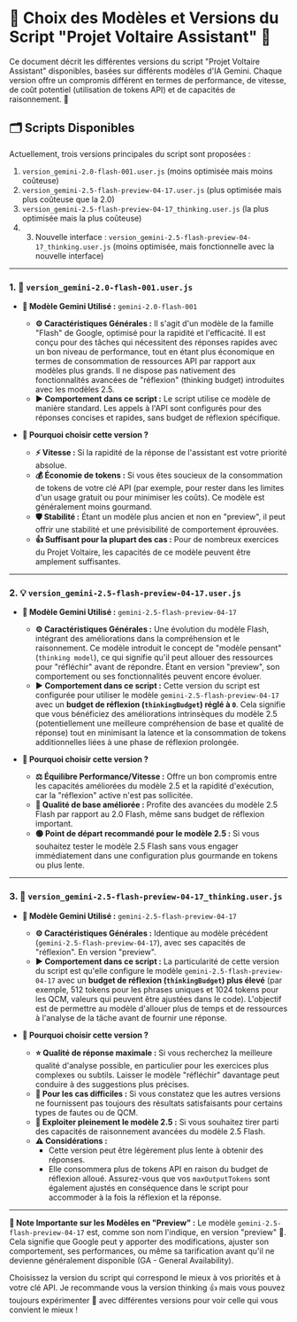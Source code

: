 # 🧠 Choix des Modèles et Versions du Script "Projet Voltaire Assistant" 📄

Ce document décrit les différentes versions du script "Projet Voltaire Assistant" disponibles, basées sur différents modèles d'IA Gemini. Chaque version offre un compromis différent en termes de performance, de vitesse, de coût potentiel (utilisation de tokens API) et de capacités de raisonnement. 🧩

## 🗂️ Scripts Disponibles

Actuellement, trois versions principales du script sont proposées :

1.  `version_gemini-2.0-flash-001.user.js` (moins optimisée mais moins coûteuse)
2.  `version_gemini-2.5-flash-preview-04-17.user.js` (plus optimisée mais plus coûteuse que la 2.0)
3.  `version_gemini-2.5-flash-preview-04-17_thinking.user.js` (la plus optimisée mais la plus coûteuse)
4. 3. Nouvelle interface : `version_gemini-2.5-flash-preview-04-17_thinking.user.js` (moins optimisée, mais fonctionnelle avec la nouvelle interface)

---

### 1. 💨 `version_gemini-2.0-flash-001.user.js`

* **🤖 Modèle Gemini Utilisé :** `gemini-2.0-flash-001`
    * **⚙️ Caractéristiques Générales :** Il s'agit d'un modèle de la famille "Flash" de Google, optimisé pour la rapidité et l'efficacité. Il est conçu pour des tâches qui nécessitent des réponses rapides avec un bon niveau de performance, tout en étant plus économique en termes de consommation de ressources API par rapport aux modèles plus grands. Il ne dispose pas nativement des fonctionnalités avancées de "réflexion" (thinking budget) introduites avec les modèles 2.5.
    * **▶️ Comportement dans ce script :** Le script utilise ce modèle de manière standard. Les appels à l'API sont configurés pour des réponses concises et rapides, sans budget de réflexion spécifique.

* **🎯 Pourquoi choisir cette version ?**
    * **⚡ Vitesse :** Si la rapidité de la réponse de l'assistant est votre priorité absolue.
    * **💰 Économie de tokens :** Si vous êtes soucieux de la consommation de tokens de votre clé API (par exemple, pour rester dans les limites d'un usage gratuit ou pour minimiser les coûts). Ce modèle est généralement moins gourmand.
    * **🛡️ Stabilité :** Étant un modèle plus ancien et non en "preview", il peut offrir une stabilité et une prévisibilité de comportement éprouvées.
    * **👍 Suffisant pour la plupart des cas :** Pour de nombreux exercices du Projet Voltaire, les capacités de ce modèle peuvent être amplement suffisantes.

---

### 2. 💡 `version_gemini-2.5-flash-preview-04-17.user.js`

* **🤖 Modèle Gemini Utilisé :** `gemini-2.5-flash-preview-04-17`
    * **⚙️ Caractéristiques Générales :** Une évolution du modèle Flash, intégrant des améliorations dans la compréhension et le raisonnement. Ce modèle introduit le concept de "modèle pensant" (`thinking model`), ce qui signifie qu'il peut allouer des ressources pour "réfléchir" avant de répondre. Étant en version "preview", son comportement ou ses fonctionnalités peuvent encore évoluer.
    * **▶️ Comportement dans ce script :** Cette version du script est configurée pour utiliser le modèle `gemini-2.5-flash-preview-04-17` avec un **budget de réflexion (`thinkingBudget`) réglé à `0`**. Cela signifie que vous bénéficiez des améliorations intrinsèques du modèle 2.5 (potentiellement une meilleure compréhension de base et qualité de réponse) tout en minimisant la latence et la consommation de tokens additionnelles liées à une phase de réflexion prolongée.

* **🎯 Pourquoi choisir cette version ?**
    * **⚖️ Équilibre Performance/Vitesse :** Offre un bon compromis entre les capacités améliorées du modèle 2.5 et la rapidité d'exécution, car la "réflexion" active n'est pas sollicitée.
    * **🌟 Qualité de base améliorée :** Profite des avancées du modèle 2.5 Flash par rapport au 2.0 Flash, même sans budget de réflexion important.
    * **🟢 Point de départ recommandé pour le modèle 2.5 :** Si vous souhaitez tester le modèle 2.5 Flash sans vous engager immédiatement dans une configuration plus gourmande en tokens ou plus lente.

---

### 3. 🤔 `version_gemini-2.5-flash-preview-04-17_thinking.user.js`

* **🤖 Modèle Gemini Utilisé :** `gemini-2.5-flash-preview-04-17`
    * **⚙️ Caractéristiques Générales :** Identique au modèle précédent (`gemini-2.5-flash-preview-04-17`), avec ses capacités de "réflexion". En version "preview".
    * **▶️ Comportement dans ce script :** La particularité de cette version du script est qu'elle configure le modèle `gemini-2.5-flash-preview-04-17` avec un **budget de réflexion (`thinkingBudget`) plus élevé** (par exemple, 512 tokens pour les phrases uniques et 1024 tokens pour les QCM, valeurs qui peuvent être ajustées dans le code). L'objectif est de permettre au modèle d'allouer plus de temps et de ressources à l'analyse de la tâche avant de fournir une réponse.

* **🎯 Pourquoi choisir cette version ?**
    * **⭐ Qualité de réponse maximale :** Si vous recherchez la meilleure qualité d'analyse possible, en particulier pour les exercices plus complexes ou subtils. Laisser le modèle "réfléchir" davantage peut conduire à des suggestions plus précises.
    * **🧩 Pour les cas difficiles :** Si vous constatez que les autres versions ne fournissent pas toujours des résultats satisfaisants pour certains types de fautes ou de QCM.
    * **🚀 Exploiter pleinement le modèle 2.5 :** Si vous souhaitez tirer parti des capacités de raisonnement avancées du modèle 2.5 Flash.
    * **⚠️ Considérations :**
        * Cette version peut être légèrement plus lente à obtenir des réponses.
        * Elle consommera plus de tokens API en raison du budget de réflexion alloué. Assurez-vous que vos `maxOutputTokens` sont également ajustés en conséquence dans le script pour accommoder à la fois la réflexion et la réponse.

---

**📢 Note Importante sur les Modèles en "Preview" :**
Le modèle `gemini-2.5-flash-preview-04-17` est, comme son nom l'indique, en version "preview" 🚧. Cela signifie que Google peut y apporter des modifications, ajuster son comportement, ses performances, ou même sa tarification avant qu'il ne devienne généralement disponible (GA - General Availability).

Choisissez la version du script qui correspond le mieux à vos priorités et à votre clé API. Je recommande vous la version thinking 👍 mais vous pouvez toujours expérimenter 🧪 avec différentes versions pour voir celle qui vous convient le mieux !